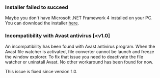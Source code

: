 ### Installer failed to succeed
Maybe you don't have Microsoft .NET Framework 4 installed on your PC. You can download the installer [here](https://www.microsoft.com/fr-fr/download/details.aspx?id=48130).

### Incompatibility with Avast antivirus [<v1.0]
An incompatibility has been found with Avast antivirus program. When the Avast file watcher is activated, file converter cannot be launch and freeze the window explorer. To fix that issue you need to deactivate the file watcher or uninstall Avast. No other workaround has been found for now.

This issue is fixed since version 1.0.